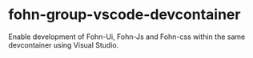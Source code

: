 # fohn-group-vscode-devcontainer

Enable development of Fohn-Ui, Fohn-Js and Fohn-css within the same devcontainer using Visual Studio.


